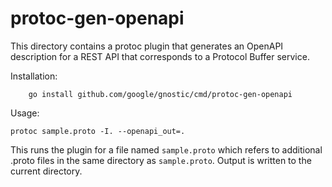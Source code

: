 # protoc-gen-openapi

This directory contains a protoc plugin that generates an
OpenAPI description for a REST API that corresponds to a
Protocol Buffer service.

Installation:

        go install github.com/google/gnostic/cmd/protoc-gen-openapi
  
  
Usage:

	protoc sample.proto -I. --openapi_out=.

This runs the plugin for a file named `sample.proto` which 
refers to additional .proto files in the same directory as
`sample.proto`. Output is written to the current directory.

